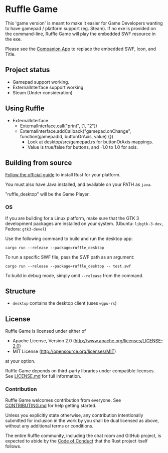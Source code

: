 # Ruffle Game

This 'game version' is meant to make it easier for Game Developers wanting to have gamepad / platform support (eg. Steam).
If no exe is provided on the command-line, Ruffle Game will play the embedded SWF resource in the exe.

Please see the [Companion App](https://github.com/cyraid/rgcompanion) to replace the embedded SWF,
Icon, and Title.

## Project status

* Gamepad support working.
* ExternalInterface support working.
* Steam (Under consideration)

## Using Ruffle

* ExternalInterface
    * ExternalInterface.call("print", [1, "2"])
    * ExternalInterface.addCallback("gamepad.onChange", function(gamepadId, buttonOrAxis, value) {})
        * Look at desktop/src/gamepad.rs for buttonOrAxis mappings.
        * Value is true/false for buttons, and -1.0 to 1.0 for axis.

## Building from source

[Follow the official guide](https://www.rust-lang.org/tools/install) to install Rust for your platform.

You must also have Java installed, and available on your PATH as `java`.

"ruffle_desktop" will be the Game Player.

### OS

If you are building for a Linux platform, make sure that the GTK 3 development packages are
installed on your system. (Ubuntu: `libgtk-3-dev`, Fedora: `gtk3-devel`)

Use the following command to build and run the desktop app:

`cargo run --release --package=ruffle_desktop`

To run a specific SWF file, pass the SWF path as an argument:

`cargo run --release --package=ruffle_desktop -- test.swf`

To build in debug mode, simply omit `--release` from the command.

## Structure

- `desktop` contains the desktop client (uses `wgpu-rs`)

## License

Ruffle Game is licensed under either of

- Apache License, Version 2.0 (http://www.apache.org/licenses/LICENSE-2.0)
- MIT License (http://opensource.org/licenses/MIT)

at your option.

Ruffle Game depends on third-party libraries under compatible licenses. See [LICENSE.md](LICENSE.md) for full information.

### Contribution

Ruffle Game welcomes contribution from everyone. See [CONTRIBUTING.md](CONTRIBUTING.md) for help getting started.

Unless you explicitly state otherwise, any contribution intentionally submitted
for inclusion in the work by you shall be dual licensed as above, without any
additional terms or conditions.

The entire Ruffle community, including the chat room and GitHub project, is expected to abide by the [Code of Conduct](https://www.rust-lang.org/policies/code-of-conduct) that the Rust project itself follows.
